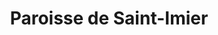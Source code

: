---
title: Paroisse de Saint-Imier
name: Saint-Imier
site: https://www.referguel.ch/paroisses/saint-imier/
territoire:
- Saint-Imier
NPA:
- 2610
meta:
- Le Cerneux-Veusil
- Les Pontins
- Mont-Soleil
- St-Imier
region: Erguël
ministres:
- Macaire Gallopin
---